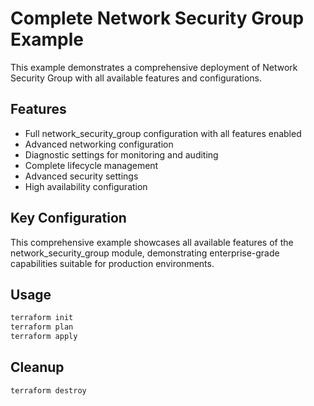 # Complete Network Security Group Example

This example demonstrates a comprehensive deployment of Network Security Group with all available features and configurations.

## Features

- Full network_security_group configuration with all features enabled
- Advanced networking configuration
- Diagnostic settings for monitoring and auditing
- Complete lifecycle management
- Advanced security settings
- High availability configuration

## Key Configuration

This comprehensive example showcases all available features of the network_security_group module, demonstrating enterprise-grade capabilities suitable for production environments.

## Usage

```bash
terraform init
terraform plan
terraform apply
```

## Cleanup

```bash
terraform destroy
```

<!-- BEGIN_TF_DOCS -->
<!-- END_TF_DOCS -->
